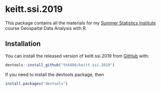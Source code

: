 
<!-- README.md is generated from README.Rmd. Please edit that file -->

# keitt.ssi.2019

<!-- badges: start -->

<!-- badges: end -->

This package contains all the materials for my [Summer Statistics
Institute](https://stat.utexas.edu/training/ssi) course Geospaital Data
Analysis with R.

## Installation

You can install the released version of keitt.ssi.2019 from
[GitHub](https://www.github.com/) with:

``` r
devtools::install_github("thk686/keitt.ssi.2019")
```

If you need to install the devtools package, then

``` r
install.packages("devtools")
```
